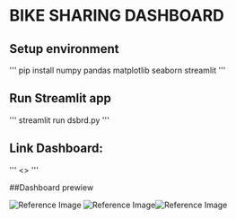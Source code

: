 # BIKE SHARING DASHBOARD

## Setup environment
'''
pip install numpy pandas matplotlib seaborn streamlit
'''

## Run Streamlit app
'''
streamlit run dsbrd.py
'''

## Link Dashboard:
'''
<>
'''

##Dashboard prewiew

![Reference Image](C:/Users/My-Asus/proyek_analisis_data/final_task_data_analysis/Screenshot_(733).png)
![Reference Image](C:/Users/My-Asus/proyek_analisis_data/final_task_data_analysis/Screenshot_(734).png)![Reference Image](C:/Users/My-Asus/proyek_analisis_data/final_task_data_analysis/Screenshot_(735).png)